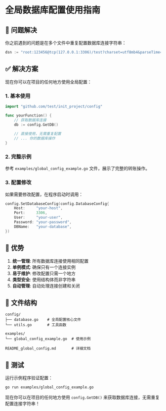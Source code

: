 # 全局数据库配置使用指南

## 🎯 问题解决

你之前遇到的问题是在多个文件中重复配置数据库连接字符串：
```go
dsn := "root:123456@tcp(127.0.0.1:3306)/test?charset=utf8mb4&parseTime=True&loc=Local"
```

## ✅ 解决方案

现在你可以在项目的任何地方使用全局配置：

### 1. 基本使用
```go
import "github.com/test/init_project/config"

func yourFunction() {
    // 获取数据库连接
    db := config.GetDB()
    
    // 直接使用，无需重复配置
    // ... 你的数据库操作
}
```

### 2. 完整示例
参考 `examples/global_config_example.go` 文件，展示了完整的转账操作。

### 3. 配置修改
如果需要修改配置，在程序启动时调用：
```go
config.SetDatabaseConfig(config.DatabaseConfig{
    Host:     "your-host",
    Port:     3306,
    User:     "your-user", 
    Password: "your-password",
    DBName:   "your-database",
})
```

## 🚀 优势

1. **统一管理**: 所有数据库连接使用相同配置
2. **单例模式**: 确保只有一个连接实例
3. **易于维护**: 修改配置只需一个地方
4. **类型安全**: 使用结构体而非字符串
5. **自动管理**: 自动处理连接创建和关闭

## 📁 文件结构

```
config/
├── database.go    # 全局配置核心文件
└── utils.go       # 工具函数

examples/
└── global_config_example.go  # 使用示例

README_global_config.md       # 详细文档
```

## 🧪 测试

运行示例程序验证配置：
```bash
go run examples/global_config_example.go
```

现在你可以在项目的任何地方使用 `config.GetDB()` 来获取数据库连接，无需重复配置连接字符串！ 